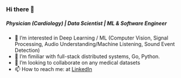 ### Hi there 👋
##### Physician (Cardiology) | Data Scientist | ML & Software Engineer

- 🔭 I’m interested in Deep Learning / ML (Computer Vision, Signal Processing, Audio Understanding/Machine Listening, Sound Event Detection)
- 🌱 I’m fimiliar with full-stack distributed systems, Go, Python.
- 👯 I’m looking to collaborate on any medical datasets
- 📫 How to reach me: at [LinkedIn](https://www.linkedin.com/in/dr-med-leander-melms-7a852bb5/)

<!--
**leanderme/leanderme** is a ✨ _special_ ✨ repository because its `README.md` (this file) appears on your GitHub profile.

Here are some ideas to get you started:

- 🔭 I’m interested in Deep Learning / ML (Computer Vision & Signal Processing)
- 🌱 I’m fimiliar with full-stack distributed systems, Go, Python.
- 👯 I’m looking to collaborate on ...
- 🤔 I’m looking for help with ...
- 💬 Ask me about ...
- 📫 How to reach me: ...
- 😄 Pronouns: ...
- ⚡ Fun fact: ...
-->

